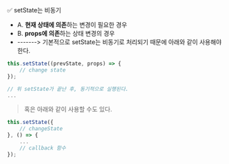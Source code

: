 ✅ setState는 비동기
* A. <b>현재 상태에 의존</b>하는 변경이 필요한 경우
* B. <b>props에 의존</b>하는 상태 변경의 경우
* -------> 기본적으로 setState는 비동기로 처리되기 때문에 아래와 같이 사용해야 한다.
```javascript
this.setState((prevState, props) => {
    // change state
});

// 위 setState가 끝난 후, 동기적으로 실행된다.
...
```
> 혹은 아래와 같이 사용할 수도 있다.
```javascript
this.setState({
    // changeState
}, () => {
    ...
    // callback 함수
});
```
